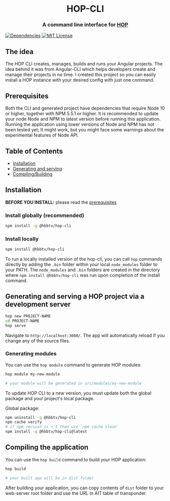 <h1 align="center">HOP-CLI</h1>
<h3 align="center">A command line interface for <a href="https://github.com/faridv/hop">HOP</a></h3>

[![Dependencies](https://david-dm.org/faridv/hop-cli/status.svg)](https://david-dm.org/faridv/hop-cli)
[![MIT License](https://img.shields.io/badge/license-MIT-blue.svg?style=flat)](https://github.com/faridv/hop-cli/raw/master/LICENSE)

## The idea
The HOP CLI creates, manages, builds and runs your Angular projects. The idea behind it was from Angular-CLI which helps developers create and manage their projects in no time. I created this project so you can easily install a HOP instance with your desired config with just one command.

## Prerequisites

Both the CLI and generated project have dependencies that require Node 10 or higher, together
with NPM 5.5.1 or higher. It is recommended to update your node Node and NPM to latest version before running this application.
Running the application using lower versions of Node and NPM has not been tested yet; It might work, but you might face some warnings about the experimental features of Node API.

## Table of Contents

* [Installation](#installation)
* [Generating and serving](#generating-and-serving-a-hop-project-via-a-development-server)
* [Compiling/Building](#compiling-the-application)

## Installation

**BEFORE YOU INSTALL:** please read the [prerequisites](#prerequisites)

### Install globally (recommended)
```bash
npm install -g @hbbtv/hop-cli
```

### Install locally
```bash
npm install @hbbtv/hop-cli
```

To run a locally installed version of the hop-cli, you can call `hop` commands directly by adding the `.bin` folder within your local `node_modules` folder to your PATH. The `node_modules` and `.bin` folders are created in the directory where `npm install @hbbtv/hop-cli` was run upon completion of the install command.

## Generating and serving a HOP project via a development server

```bash
hop new PROJECT-NAME
cd PROJECT-NAME
hop serve
```
Navigate to `http://localhost:3000/`. The app will automatically reload if you change any of the source files.

### Generating modules

You can use the `hop module` command to generate HOP modules:

```bash
hop module my-new-module

# your module will be generated in src/modules/my-new-module
```

To update HOP CLI to a new version, you must update both the global package and your project's local package.

Global package:
```bash
npm uninstall -g @hbbtv/hop-cli
npm cache verify
# if npm version is < 5 then use `npm cache clean`
npm install -g @hbbtv/hop-cli@latest
```

## Compiling the application

You can use the `hop build` command to build your HOP application:

```bash
hop build

# your built app will be in dist folder
```

After building your application, you can copy contents of `dist` folder to your web-server root folder and use the URL in AIT table of transponder.
